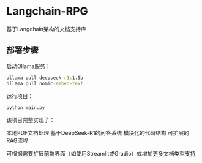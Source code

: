 # Langchain-RPG

基于Langchain架构的文档支持库

## 部署步骤

启动Ollama服务：

```cmd
ollama pull deepseek-r1:1.5b
ollama pull nomic-embed-text
```

运行项目：

```cmd
python main.py
```



该项目完整实现了：

本地PDF文档处理
基于DeepSeek-R1的问答系统
模块化的代码结构
可扩展的RAG流程

可根据需要扩展前端界面（如使用Streamlit或Gradio）或增加更多文档类型支持
